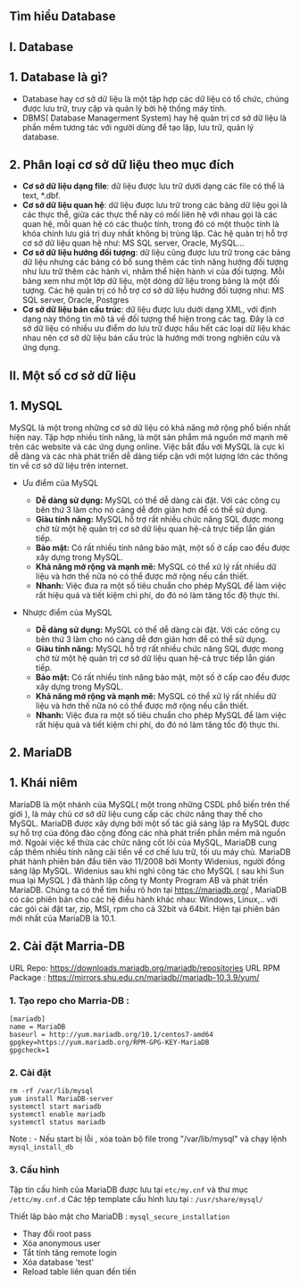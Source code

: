 ## Tìm hiểu Database
## I. Database
## 1. Database là gì?
- Database hay cơ sở dữ liệu là một tập hợp các dữ liệu có tổ chức, chúng được lưu trữ, truy cập và quản lý bởi hệ thống máy tính.
- DBMS( Database Managerment System) hay hệ quản trị cơ sở dữ liệu là phần mềm tương tác với người dùng để tạo lập, lưu trữ, quản lý database.

## 2. Phân loại cơ sở dữ liệu theo mục đích

- **Cơ sở dữ liệu dạng file**: dữ liệu được lưu trữ dưới dạng các file có thể là text, *.dbf.
- **Cơ sở dữ liệu quan hệ**: dữ liệu được lưu trữ trong các bảng dữ liệu gọi là các thực thể, giữa các thực thể này có mối liên hệ với nhau gọi là các quan hệ, mỗi quan hệ có các thuộc tính, trong đó có một thuộc tính là khóa chính lưu giá trị duy nhất không bị trùng lặp. Các hệ quản trị hỗ trợ cơ sở dữ liệu quan hệ như: MS SQL server, Oracle, MySQL...
- **Cơ sở dữ liệu hướng đối tượng**: dữ liệu cũng được lưu trữ trong các bảng dữ liệu nhưng các bảng có bổ sung thêm các tính năng hướng đối tượng như lưu trữ thêm các hành vi, nhằm thể hiện hành vi của đối tượng. Mỗi bảng xem như một lớp dữ liệu, một dòng dữ liệu trong bảng là một đối tượng. Các hệ quản trị có hỗ trợ cơ sở dữ liệu hướng đối tượng như: MS SQL server, Oracle, Postgres
- **Cơ sở dữ liệu bán cấu trúc**: dữ liệu được lưu dưới dạng XML, với định dạng này thông tin mô tả về đối tượng thể hiện trong các tag. Đây là cơ sở dữ liệu có nhiều ưu điểm do lưu trữ được hầu hết các loại dữ liệu khác nhau nên cơ sở dữ liệu bán cấu trúc là hướng mới trong nghiên cứu và ứng dụng.

## II. Một số cơ sở dữ liệu
## 1. MySQL
MySQL là một trong những cơ sở dữ liệu có khả năng mở rộng phổ biến nhất hiện nay. Tập hợp  nhiều tính năng, là một sản phẩm mã nguồn mở mạnh mẽ trên các website và các ứng dụng online. Việc bắt đầu với MySQL là cực kì dễ dàng và các nhà phát triển dễ dàng tiếp cận với một lượng lớn các thông tin về cơ sở dữ liệu trên internet.

 - Ưu điểm của MySQL

	-   **Dễ dàng sử dụng:**  MySQL có thể dễ dàng cài đặt. Với các công cụ bên thứ 3 làm cho nó càng dễ đơn giản hơn để có thể sử dụng.
	-   **Giàu tính năng:**  MySQL hỗ trợ rất nhiều chức năng SQL được mong chờ từ một hệ quản trị cơ sở dữ liệu quan hệ-cả trực tiếp lẫn gián tiếp.
	-   **Bảo mật:**  Có rất nhiều tính năng bảo mật, một số ở cấp cao đều được xây dựng trong MySQL.
	-   **Khả năng mở rộng và mạnh mẽ:**  MySQL có thể xử lý rất nhiều dữ liệu và hơn thế nữa nó có thể được mở rộng nếu cần thiết.
	-   **Nhanh:**  Việc đưa ra một số tiêu chuẩn cho phép MySQL để làm việc rất hiệu quả và tiết kiệm chi phí, do đó nó làm tăng tốc độ thực thi.

- Nhược điểm của MySQL
	-   **Dễ dàng sử dụng:**  MySQL có thể dễ dàng cài đặt. Với các công cụ bên thứ 3 làm cho nó càng dễ đơn giản hơn để có thể sử dụng.
	-  **Giàu tính năng:**  MySQL hỗ trợ rất nhiều chức năng SQL được mong chờ từ một hệ quản trị cơ sở dữ liệu quan hệ-cả trực tiếp lẫn gián tiếp.
	-   **Bảo mật:**  Có rất nhiều tính năng bảo mật, một số ở cấp cao đều 	được xây dựng trong MySQL.
	-   **Khả năng mở rộng và mạnh mẽ:**  MySQL có thể xử lý rất nhiều dữ liệu và hơn thế nữa nó có thể được mở rộng nếu cần thiết.
	-   **Nhanh:**  Việc đưa ra một số tiêu chuẩn cho phép MySQL để làm việc rất hiệu quả và tiết kiệm chi phí, do đó nó làm tăng tốc độ thực thi.

## 2. MariaDB

## 1. Khái niêm

MariaDB là một nhánh của MySQL( một trong những CSDL phổ biến trên thế giới ), là máy chủ cơ sở dữ liệu cung cấp các chức năng thay thế cho MySQL. MariaDB được xây dựng bởi một số tác giả sáng lập ra MySQL được sự hỗ trợ của đông đảo cộng đồng các nhà phát triển phần mềm mã nguồn mở. Ngoài việc kế thừa các chức năng cốt lõi của MySQL, MariaDB cung cấp thêm nhiều tính năng cải tiến về cơ chế lưu trữ, tối ưu máy chủ.
MariaDB phát hành phiên bản đầu tiên vào 11/2008 bởi Monty Widenius, người đồng sáng lập MySQL. Widenius sau khi nghỉ công tác cho MySQL ( sau khi Sun mua lại MySQL ) đã thành lập công ty Monty Program AB và phát triển MariaDB.
Chúng ta có thể tìm hiểu rõ hơn tại https://mariadb.org/ , MariaDB có các phiên bản cho các hệ điều hành khác nhau: Windows, Linux,.. với các gói cài đặt tar, zip, MSI, rpm cho cả 32bit và 64bit. Hiện tại phiên bản mới nhất của MariaDB là 10.1.
 
## 2. Cài đặt Marria-DB

URL Repo: https://downloads.mariadb.org/mariadb/repositories
URL RPM Package : https://mirrors.shu.edu.cn/mariadb//mariadb-10.3.9/yum/


### 1. Tạo repo cho Marria-DB :

```
[mariadb]
name = MariaDB
baseurl = http://yum.mariadb.org/10.1/centos7-amd64
gpgkey=https://yum.mariadb.org/RPM-GPG-KEY-MariaDB
gpgcheck=1
```

### 2. Cài đặt
```
rm -rf /var/lib/mysql
yum install MariaDB-server
systemctl start mariadb
systemctl enable mariadb
systemctl status mariadb
```

Note : - Nếu start bị lỗi , xóa toàn bộ file trong "/var/lib/mysql"
và chạy lệnh `mysql_install_db`

### 3. Cấu hình

Tập tin cấu hình của MariaDB được lưu tại `etc/my.cnf` và thư mục `/ettc/my.cnf.d`
Các tệp template cấu hình lưu tại : `/usr/share/mysql/`

Thiết lâp bảo mật cho MariaDB : `mysql_secure_installation`
- Thay đổi root pass
- Xóa anonymous user
- Tắt tính tăng remote login
- Xóa database 'test'
- Reload table liên quan đến tiền

